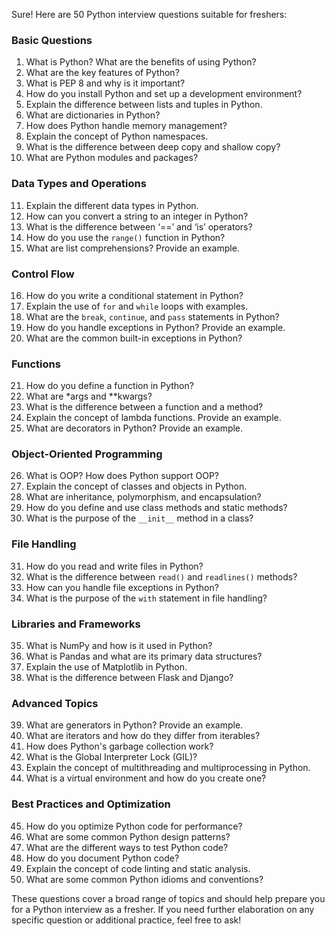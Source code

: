 Sure! Here are 50 Python interview questions suitable for freshers:

### Basic Questions
1. What is Python? What are the benefits of using Python?
2. What are the key features of Python?
3. What is PEP 8 and why is it important?
4. How do you install Python and set up a development environment?
5. Explain the difference between lists and tuples in Python.
6. What are dictionaries in Python?
7. How does Python handle memory management?
8. Explain the concept of Python namespaces.
9. What is the difference between deep copy and shallow copy?
10. What are Python modules and packages?

### Data Types and Operations
11. Explain the different data types in Python.
12. How can you convert a string to an integer in Python?
13. What is the difference between ‘==’ and ‘is’ operators?
14. How do you use the `range()` function in Python?
15. What are list comprehensions? Provide an example.

### Control Flow
16. How do you write a conditional statement in Python?
17. Explain the use of `for` and `while` loops with examples.
18. What are the `break`, `continue`, and `pass` statements in Python?
19. How do you handle exceptions in Python? Provide an example.
20. What are the common built-in exceptions in Python?

### Functions
21. How do you define a function in Python?
22. What are *args and **kwargs?
23. What is the difference between a function and a method?
24. Explain the concept of lambda functions. Provide an example.
25. What are decorators in Python? Provide an example.

### Object-Oriented Programming
26. What is OOP? How does Python support OOP?
27. Explain the concept of classes and objects in Python.
28. What are inheritance, polymorphism, and encapsulation?
29. How do you define and use class methods and static methods?
30. What is the purpose of the `__init__` method in a class?

### File Handling
31. How do you read and write files in Python?
32. What is the difference between `read()` and `readlines()` methods?
33. How can you handle file exceptions in Python?
34. What is the purpose of the `with` statement in file handling?

### Libraries and Frameworks
35. What is NumPy and how is it used in Python?
36. What is Pandas and what are its primary data structures?
37. Explain the use of Matplotlib in Python.
38. What is the difference between Flask and Django?

### Advanced Topics
39. What are generators in Python? Provide an example.
40. What are iterators and how do they differ from iterables?
41. How does Python's garbage collection work?
42. What is the Global Interpreter Lock (GIL)?
43. Explain the concept of multithreading and multiprocessing in Python.
44. What is a virtual environment and how do you create one?

### Best Practices and Optimization
45. How do you optimize Python code for performance?
46. What are some common Python design patterns?
47. What are the different ways to test Python code?
48. How do you document Python code?
49. Explain the concept of code linting and static analysis.
50. What are some common Python idioms and conventions?

These questions cover a broad range of topics and should help prepare you for a Python interview as a fresher. If you need further elaboration on any specific question or additional practice, feel free to ask!